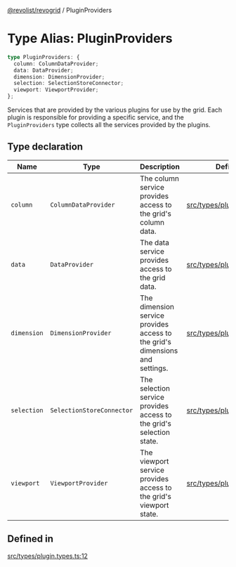 [@revolist/revogrid](README.md) / PluginProviders

# Type Alias: PluginProviders

```ts
type PluginProviders: {
  column: ColumnDataProvider;
  data: DataProvider;
  dimension: DimensionProvider;
  selection: SelectionStoreConnector;
  viewport: ViewportProvider;
};
```

Services that are provided by the various plugins for use by the grid. Each plugin
is responsible for providing a specific service, and the `PluginProviders` type collects all the services provided
by the plugins.

## Type declaration

| Name | Type | Description | Defined in |
| ------ | ------ | ------ | ------ |
| `column` | `ColumnDataProvider` | The column service provides access to the grid's column data. | [src/types/plugin.types.ts:28](https://github.com/revolist/revogrid/blob/2bbd565b6ba0fbdf72ee22dd6361908f69d8c6e1/src/types/plugin.types.ts#L28) |
| `data` | `DataProvider` | The data service provides access to the grid data. | [src/types/plugin.types.ts:16](https://github.com/revolist/revogrid/blob/2bbd565b6ba0fbdf72ee22dd6361908f69d8c6e1/src/types/plugin.types.ts#L16) |
| `dimension` | `DimensionProvider` | The dimension service provides access to the grid's dimensions and settings. | [src/types/plugin.types.ts:20](https://github.com/revolist/revogrid/blob/2bbd565b6ba0fbdf72ee22dd6361908f69d8c6e1/src/types/plugin.types.ts#L20) |
| `selection` | `SelectionStoreConnector` | The selection service provides access to the grid's selection state. | [src/types/plugin.types.ts:24](https://github.com/revolist/revogrid/blob/2bbd565b6ba0fbdf72ee22dd6361908f69d8c6e1/src/types/plugin.types.ts#L24) |
| `viewport` | `ViewportProvider` | The viewport service provides access to the grid's viewport state. | [src/types/plugin.types.ts:32](https://github.com/revolist/revogrid/blob/2bbd565b6ba0fbdf72ee22dd6361908f69d8c6e1/src/types/plugin.types.ts#L32) |

## Defined in

[src/types/plugin.types.ts:12](https://github.com/revolist/revogrid/blob/2bbd565b6ba0fbdf72ee22dd6361908f69d8c6e1/src/types/plugin.types.ts#L12)
